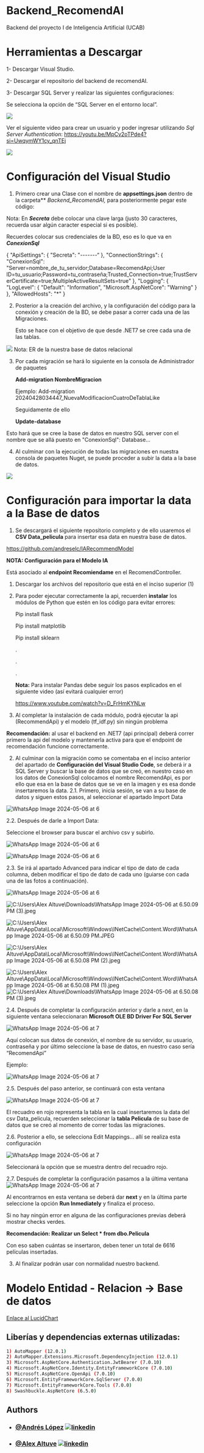 # Backend_RecomendAI
Backend del proyecto I de Inteligencia Artificial (UCAB)

# Herramientas a Descargar

1- Descargar Visual Studio.

2- Descargar el repositorio del backend de recomendAI.

3- Descargar SQL Server y realizar las siguientes configuraciones:

Se selecciona la opción de “SQL Server en el entorno local”.

![](Imagenes/Aspose.Words.7a202e5d-40a2-4438-84a6-0323c47ee99a.001.png)

Ver el siguiente video para crear un usuario y poder ingresar utilizando *Sql Server Authentication*: <https://youtu.be/MpCv2oTPde4?si=UwqymWY1cy_qnTEj>

![](Imagenes/Aspose.Words.7a202e5d-40a2-4438-84a6-0323c47ee99a.002.png)
# Configuración del Visual Studio

1. Primero crear una Clase con el nombre de **appsettings.json** dentro de la carpeta** *Backend\_RecomendAI,* para posteriormente pegar este código:

Nota: En ***Secreta*** debe colocar una clave larga (justo 30 caracteres, recuerda usar algún caracter especial si es posible).

Recuerdes colocar sus credenciales de la BD, eso es lo que va en ***ConexionSql***

{
  "ApiSettings": {
 "Secreta": "-------“
},
 "ConnectionStrings": {
  "ConexionSql": "Server=nombre\_de\_tu\_servidor;Database=RecomendApi;User ID=tu\_usuario;Password=tu\_contraseña;Trusted\_Connection=true;TrustServerCertificate=true;MultipleActiveResultSets=true"
},
"Logging": {
"LogLevel": {
      "Default": "Information",
      "Microsoft.AspNetCore": "Warning"
    }
  },
"AllowedHosts": "\*"
}

2. Posterior a la creación del archivo, y la configuración del código para la conexión y creación de la BD, se debe pasar a correr cada una de las Migraciones.

   Esto se hace con el objetivo de que desde .NET7 se cree cada una de las tablas.

![](Imagenes/Aspose.Words.7a202e5d-40a2-4438-84a6-0323c47ee99a.003.png)
Nota: ER de la nuestra base de datos relacional

3. Por cada migración se hará lo siguiente en la consola de Administrador de paquetes 

   **Add-migration NombreMigracion** 

   Ejemplo: Add-migration 20240428034447\_NuevaModificacionCuatroDeTablaLike

   Seguidamente de ello 

   **Update-database**

Esto hará que se cree la base de datos en nuestro SQL server con el nombre que se allá puesto en     "ConexionSql": Database…

4. Al culminar con la ejecución de todas las migraciones en nuestra consola de paquetes Nuget, se puede proceder a subir la data a la base de datos.

![](Imagenes/Aspose.Words.7a202e5d-40a2-4438-84a6-0323c47ee99a.004.png)

# Configuración para importar la data a la Base de datos

1. Se descargará el siguiente repositorio completo y de ello usaremos el **CSV Data\_pelicula** para insertar esa data en nuestra base de datos.

<https://github.com/andreselc/IARecommendModel>

**NOTA: Configuración para el Modelo IA**

Está asociado al **endpoint Recomiendame** en el RecomendController.

1. Descargar los archivos del repositorio que está en el inciso superior (1)
2. Para poder ejecutar correctamente la api, recuerden **instalar** los módulos de Python que estén en los código para evitar errores:

   Pip install flask

   Pip install matplotlib

   Pip install sklearn

   .

   .

   .

   **Nota:** Para instalar Pandas debe seguir los pasos explicados en el siguiente video (así evitará cualquier error)

   <https://www.youtube.com/watch?v=D_FrHmKYNLw>

3. Al completar la instalación de cada módulo, podrá ejecutar la api (RecommendApi) y el modelo (tf\_idf.py) sin ningún problema

**Recomendación:** al usar el backend en .NET7 (api principal) deberá correr primero la api del modelo y mantenerla activa para que el endpoint de recomendación funcione correctamente.

2. Al culminar con la migración como se comentaba en el inciso anterior del apartado de **Configuración del Visual Studio Code**, se deberá ir a SQL Server y buscar la base de datos que se creó, en nuestro caso en los datos de ConexionSql colocamos el nombre RecomendApi, es por ello que esa en la base de datos que se ve en la imagen y es esa donde insertaremos la data.
2.1. Primero, inicia sesión, se van a su base de datos y siguen estos pasos, al seleccionar el apartado Import Data 

![](Imagenes/Aspose.Words.7a202e5d-40a2-4438-84a6-0323c47ee99a.005.jpeg "WhatsApp Image 2024-05-06 at 6")

2.2. Después de darle a Import Data:

Seleccione el browser para buscar el archivo csv y subirlo.

![](Imagenes/Aspose.Words.7a202e5d-40a2-4438-84a6-0323c47ee99a.006.jpeg "WhatsApp Image 2024-05-06 at 6")


![](Imagenes/Aspose.Words.7a202e5d-40a2-4438-84a6-0323c47ee99a.007.jpeg "WhatsApp Image 2024-05-06 at 6")

2.3. Se irá al apartado Advanced para indicar el tipo de dato de cada columna, deben modificar el tipo de dato de cada uno (guiarse con cada una de las fotos a continuación).

![](Imagenes/Aspose.Words.7a202e5d-40a2-4438-84a6-0323c47ee99a.008.jpeg "WhatsApp Image 2024-05-06 at 6")

![C:\Users\Alex Altuve\Downloads\WhatsApp Image 2024-05-06 at 6.50.09 PM (3).jpeg](Imagenes/Aspose.Words.7a202e5d-40a2-4438-84a6-0323c47ee99a.009.jpeg)







![C:\Users\Alex Altuve\AppData\Local\Microsoft\Windows\INetCache\Content.Word\WhatsApp Image 2024-05-06 at 6.50.09 PM.JPEG](Imagenes/Aspose.Words.7a202e5d-40a2-4438-84a6-0323c47ee99a.010.jpeg)

![C:\Users\Alex Altuve\AppData\Local\Microsoft\Windows\INetCache\Content.Word\WhatsApp Image 2024-05-06 at 6.50.08 PM (2).jpeg](Imagenes/Aspose.Words.7a202e5d-40a2-4438-84a6-0323c47ee99a.011.jpeg)

![C:\Users\Alex Altuve\AppData\Local\Microsoft\Windows\INetCache\Content.Word\WhatsApp Image 2024-05-06 at 6.50.08 PM (1).jpeg](Imagenes/Aspose.Words.7a202e5d-40a2-4438-84a6-0323c47ee99a.012.jpeg)![C:\Users\Alex Altuve\Downloads\WhatsApp Image 2024-05-06 at 6.50.08 PM (3).jpeg](Imagenes/Aspose.Words.7a202e5d-40a2-4438-84a6-0323c47ee99a.013.jpeg)

2.4. Después de completar la configuración anterior y darle a next, en la siguiente ventana seleccionaran **Microsoft OLE BD Driver For SQL Server**

   ![](Imagenes/Aspose.Words.7a202e5d-40a2-4438-84a6-0323c47ee99a.014.jpeg "WhatsApp Image 2024-05-06 at 7")

Aquí colocan sus datos de conexión, el nombre de su servidor, su usuario, contraseña y por último seleccione la base de datos, en nuestro caso sería “RecomendApi” 

Ejemplo:

![](Imagenes/Aspose.Words.7a202e5d-40a2-4438-84a6-0323c47ee99a.015.jpeg "WhatsApp Image 2024-05-06 at 7")

2.5. Después del paso anterior, se continuará con esta ventana 

   ![](Imagenes/Aspose.Words.7a202e5d-40a2-4438-84a6-0323c47ee99a.016.jpeg "WhatsApp Image 2024-05-06 at 7")

El recuadro en rojo representa la tabla en la cual insertaremos la data del csv Data\_pelicula, recuerden seleccionar la **tabla Pelicula** de su base de datos que se creó al momento de correr todas las migraciones.

2.6. Posterior a ello, se selecciona Edit Mappings… allí se realiza esta configuración 

   ![](Imagenes/Aspose.Words.7a202e5d-40a2-4438-84a6-0323c47ee99a.017.jpeg "WhatsApp Image 2024-05-06 at 7")

Seleccionará la opción que se muestra dentro del recuadro rojo.

2.7. Después de completar la configuración pasamos a la última ventana ![](Imagenes/Aspose.Words.7a202e5d-40a2-4438-84a6-0323c47ee99a.018.jpeg "WhatsApp Image 2024-05-06 at 7")

Al encontrarnos en esta ventana se deberá dar **next** y en la última parte seleccione la opción **Run Inmediately** y finaliza el proceso.

Si no hay ningún error en alguna de las configuraciones previas deberá mostrar checks verdes. 

**Recomendación: Realizar un Select \* from dbo.Pelicula** 

Con eso saben cuántas se insertaron, deben tener un total de 6616 películas insertadas.

3. Al finalizar podrán usar con normalidad nuestro backend.

# Modelo Entidad - Relacion -> Base de datos
[Enlace al LucidChart](https://lucid.app/lucidchart/88c27a9e-347e-4177-b43a-2907123058bf/edit?viewport_loc=-11%2C-229%2C1433%2C625%2C0_0&invitationId=inv_3fe9dc71-9920-4e10-aa5c-8bf11e557ff6)

## Liberías y dependencias externas utilizadas:

  ```bash
1) AutoMapper (12.0.1)
2) AutoMapper.Extensions.Microsoft.DependencyInjection (12.0.1)
3) Microsoft.AspNetCore.Authentication.JwtBearer (7.0.10)
4) Microsoft.AspNetCore.Identity.EntityFrameworkCore (7.0.10)
5) Microsoft.AspNetCore.OpenApi (7.0.10)
6) Microsoft.EntityFrameworkCore.SqlServer (7.0.0)
7) Microsoft.EntityFrameworkCore.Tools (7.0.0)
8) Swashbuckle.AspNetCore (6.5.0)

```    

## Authors

- ### [@Andrés López](https://github.com/andreselc) [![linkedin](https://img.shields.io/badge/linkedin-0A66C2?style=for-the-badge&logo=linkedin&logoColor=white)](https://www.linkedin.com/in/andres-lopez-644338281/)
- ### [@Alex Altuve](https://github.com/Alex-Altuve)  [![linkedin](https://img.shields.io/badge/linkedin-0A66C2?style=for-the-badge&logo=linkedin&logoColor=white)](https://www.linkedin.com/in/diego-argotte-2a82441a8/)

